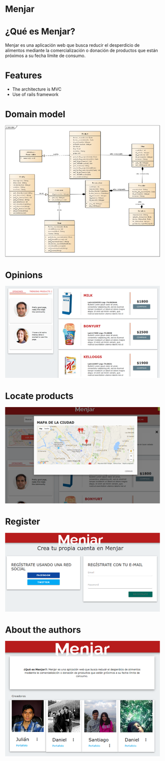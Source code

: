 Menjar
======

¿Qué es Menjar?
===============

Menjar es una aplicación web que busca reducir el desperdicio de alimentos mediante la comercialización o donación de productos que están próximos a su fecha límite de consumo.


Features
========
- The architecture is MVC
- Use of rails framework

Domain model
============

![Alt Domain Model](docs/domain.png?raw=true "Domain model")


Opinions
========
![Alt Pet Factory](docs/opinions.png?raw=true "Title")


Locate products
===============
![Alt Pet Factory](docs/locate.png?raw=true "Title")


Register
========
![Alt Pet Factory](docs/register.png?raw=true "Title")


About the authors
=================

![Alt Pet Factory](docs/about.png?raw=true "Title")
